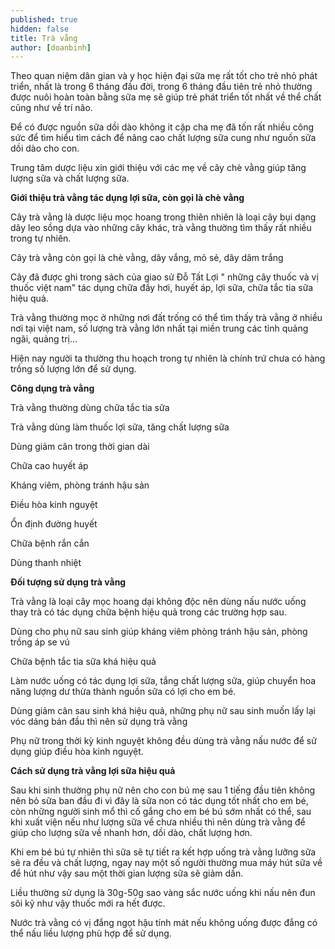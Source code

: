 ```yaml
---
published: true
hidden: false
title: Trà vằng
author: [doanbinh]
---
```


Theo quan niệm dân gian và y học hiện đại sữa mẹ rất tốt cho trẻ nhỏ phát triển, nhất là  trong 6 tháng đầu đời, trong 6 tháng đầu tiên trẻ nhỏ thường được nuôi hoàn toàn bằng sữa mẹ sẽ giúp trẻ phát triển tốt nhất về thể chất cũng như về trí não.

Để có được nguồn sữa dồi dào không it cặp cha mẹ đã tốn rất nhiều công sức để tìm hiểu tìm cách để nâng cao chất lượng sữa cung như nguồn sữa dồi dào cho con.

Trung tâm dược liệu xin giới thiệu với các mẹ về cây chè vằng giúp tăng lượng sữa và chất lượng sữa.

**Giới thiệu trà vằng tác dụng lợi sữa, còn gọi là chè vằng**

Cây trà vằng là dược liệu mọc hoang trong thiên nhiên là loại cây bụi dạng dây leo sồng dựa vào những cây khác, trà vằng thường tìm thấy rất nhiều trong tự nhiên.

Cây trà vằng còn gọi là chè vằng, dây vắng, mỏ sẻ, dây dâm trắng

Cây đã được ghi trong sách của giao sử Đỗ Tất Lợi " những cây thuốc và vị thuốc việt nam" tác dụng chữa đầy hơi, huyết áp, lợi sữa, chữa tắc tia sữa hiệu quả.

Trà vằng thường mọc ở những nơi đất trống có thể tìm thấy trà vằng ở nhiều nơi tại việt nam, số lượng trà vằng lớn nhất tại miền trung các tỉnh quảng ngãi, quảng trị...

Hiện nay người ta thường thu hoạch trong tự nhiên là chính trứ chưa có hàng trồng số lượng lớn để sử dụng.

**Công dụng trà vằng**

Trà vằng thường dùng chữa tắc tia sữa

Trà vằng dùng làm thuốc lợi sữa, tăng chất lượng sữa

Dùng giảm cân trong thời gian dài

Chữa cao huyết áp

Kháng viêm, phòng tránh hậu sản

Điều hòa kinh nguyệt

Ổn định đường huyết

Chữa bệnh rắn cắn

Dùng thanh nhiệt

**Đối tượng sử dụng trà vằng**

Trà vằng là loại cây mọc hoang dại không độc nên dùng nấu nước uống thay trà có tác dụng chữa bệnh hiệu quả trong các trường hợp sau.

Dùng cho phụ nữ sau sinh giúp kháng viêm phòng tránh hậu sản, phòng trồng áp se vú

Chữa bệnh tắc tia sữa khá hiệu quả

Làm nước uống có tác dụng lợi sữa, tắng chất lượng sữa, giúp chuyển hoa năng lượng dư thừa thành nguồn sữa có lợi cho em bé.

Dùng giảm cân sau sinh khá hiệu quả, những phụ nữ sau sinh muốn lấy lại vóc dáng bán đầu thì nên sử dụng trà vằng

Phụ nữ trong thời kỳ kinh nguyệt không đều dùng trà vằng nấu nước để sử dụng giúp điều hòa kinh nguyệt.

**Cách sử dụng trà vằng lợi sữa hiệu quả**

Sau khi sinh thường phụ nữ nên cho con bú mẹ sau 1 tiếng đầu tiên không nên bỏ sữa ban đầu đi vì đây là sữa non có tác dụng tốt nhất cho em bé, còn những người sinh mổ thì cố gắng cho em bé bú sớm nhất có thể, sau khi xuất viện nếu như lượng sữa về chưa nhiều thì nên dùng trà vằng để giúp cho lượng sữa về nhanh hơn, dồi dào, chất lượng hơn.

Khi em bé bú tự nhiên thì sữa sẽ tự tiết ra kết hợp uống trà vằng lưỡng sữa sẽ ra đều và chất lượng, ngay nay một số người thường mua máy hút sữa về để hút như vậy sau một thời gian lượng sữa sẽ giảm dần.

Liều thường sử dụng là 30g-50g sao vàng sắc nước uống khi nấu nên đun sôi kỹ như vậy thuốc mới ra hết được.

Nước trà vằng có vị đắng ngọt hậu tính mát nếu không uống được đắng có thể nấu liều lượng phù hợp để sử dụng.
